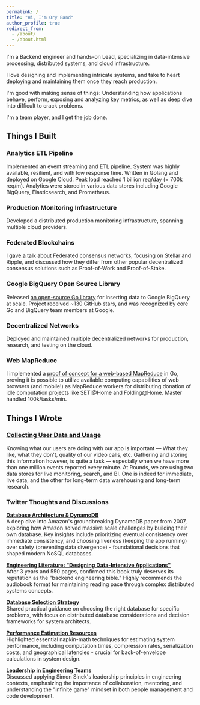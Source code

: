 ```yaml
---
permalink: /
title: "Hi, I'm Ory Band"
author_profile: true
redirect_from: 
  - /about/
  - /about.html
---
```


I'm a Backend engineer and hands-on Lead, specializing in data-intensive processing, distributed systems, and cloud infrastructure.

I love designing and implementing intricate systems, and take to heart deploying and maintaining them once they reach production.

I'm good with making sense of things: Understanding how applications behave, perform, exposing and analyzing key metrics, as well as deep dive into difficult to crack problems.

I'm a team player, and I get the job done.

## Things I Built

### Analytics ETL Pipeline
Implemented an event streaming and ETL pipeline. System was highly available, resilient, and with low response time. Written in Golang and deployed on Google Cloud. Peak load reached 1 billion req/day (= 700k req/m). Analytics were stored in various data stores including Google BigQuery, Elasticsearch, and Prometheus.

### Production Monitoring Infrastructure
Developed a distributed production monitoring infrastructure, spanning multiple cloud providers.

### Federated Blockchains
I [gave a talk](https://youtu.be/QSpG6a9bmu0) about Federated consensus networks, focusing on Stellar and Ripple, and discussed how they differ from other popular decentralized consensus solutions such as Proof-of-Work and Proof-of-Stake.

### Google BigQuery Open Source Library
Released [an open-source Go library](https://github.com/oryband/go-bqstreamer) for inserting data to Google BigQuery at scale. Project received ~130 GitHub stars, and was recognized by core Go and BigQuery team members at Google.

### Decentralized Networks
Deployed and maintained multiple decentralized networks for production, research, and testing on the cloud.

### Web MapReduce
I implemented a [proof of concept for a web-based MapReduce](https://github.com/oryband/go-web-mapreduce) in Go, proving it is possible to utilize available computing capabilities of web browsers (and mobile!) as MapReduce workers for distributing donation of idle computation projects like SETI@Home and Folding@Home. Master handled 100k/tasks/min.

## Things I Wrote

### [Collecting User Data and Usage](https://medium.com/@oryband/collecting-user-data-and-usage-ffa84c4dba34)
Knowing what our users are doing with our app is important — What they like, what they don't, quality of our video calls, etc. Gathering and storing this information however, is quite a task — especially when we have more than one million events reported every minute. At Rounds, we are using two data stores for live monitoring, search, and BI. One is indeed for immediate, live data, and the other for long-term data warehousing and long-term research.

### Twitter Thoughts and Discussions

**[Database Architecture & DynamoDB](https://x.com/oryband/status/1175003442508685313)**  
A deep dive into Amazon's groundbreaking DynamoDB paper from 2007, exploring how Amazon solved massive scale challenges by building their own database. Key insights include prioritizing eventual consistency over immediate consistency, and choosing liveness (keeping the app running) over safety (preventing data divergence) - foundational decisions that shaped modern NoSQL databases.

**[Engineering Literature: "Designing Data-Intensive Applications"](https://x.com/oryband/status/1535777268299141120)**  
After 3 years and 550 pages, confirmed this book truly deserves its reputation as the "backend engineering bible." Highly recommends the audiobook format for maintaining reading pace through complex distributed systems concepts.

**[Database Selection Strategy](https://x.com/oryband/status/1447888264569008129)**  
Shared practical guidance on choosing the right database for specific problems, with focus on distributed database considerations and decision frameworks for system architects.

**[Performance Estimation Resources](https://x.com/oryband/status/1397910350197006340)**  
Highlighted essential napkin-math techniques for estimating system performance, including computation times, compression rates, serialization costs, and geographical latencies - crucial for back-of-envelope calculations in system design.

**[Leadership in Engineering Teams](https://x.com/oryband/status/1212397548155092992)**  
Discussed applying Simon Sinek's leadership principles in engineering contexts, emphasizing the importance of collaboration, mentoring, and understanding the "infinite game" mindset in both people management and code development.
